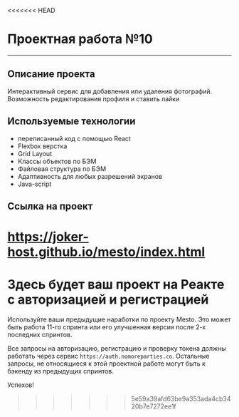 <<<<<<< HEAD
# Проектная работа №10
------
## Описание проекта 
Интерактивный сервис для добавления или удаления фотографий. Возможность редактирования профиля и ставить лайки

## Используемые технологии
* переписанный код с помощью React
* Flexbox верстка
* Grid Layout
* Классы объектов по БЭМ
* Файловая структура по БЭМ
* Адаптивность для любых разрешений экранов
* Java-script

## Ссылка на проект
https://joker-host.github.io/mesto/index.html
=======
# Здесь будет ваш проект на Реакте с авторизацией и регистрацией

Используйте ваши предыдущие наработки по проекту Mesto. Это может быть работа 11-го спринта или его улучшенная версия после 2-х последних спринтов. 

Все запросы на авторизацию, регистрацию и проверку токена должны работать через сервис `https://auth.nomoreparties.co`. Остальные запросы, не относящиеся к этой проектной работе могут быть к бэкенду из предыдущих спринтов.

Успехов!
>>>>>>> 5e59a39afd63be9a353ada4cb3420b7e7272ee1f
